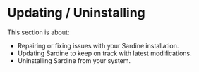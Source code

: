 # Updating / Uninstalling

This section is about:
- Repairing or fixing issues with your Sardine installation.
- Updating Sardine to keep on track with latest modifications.
- Uninstalling Sardine from your system.

